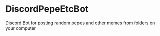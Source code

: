 # DiscordPepeEtcBot
Discord Bot for posting random pepes and other memes from folders on your computer
